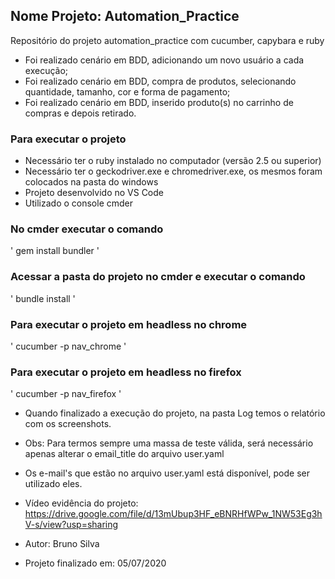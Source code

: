 ## Nome Projeto: Automation_Practice
Repositório do projeto automation_practice com cucumber, capybara e ruby

* Foi realizado cenário em BDD, adicionando um novo usuário a cada execução;
* Foi realizado cenário em BDD, compra de produtos, selecionando quantidade, tamanho, cor e forma de pagamento;
* Foi realizado cenário em BDD, inserido produto(s) no carrinho de compras e depois retirado.

### Para executar o projeto

* Necessário ter o ruby instalado no computador (versão 2.5 ou superior)
* Necessário ter o geckodriver.exe e chromedriver.exe, os mesmos foram colocados na pasta do windows
* Projeto desenvolvido no VS Code
* Utilizado o console cmder

### No cmder executar o comando
'
gem install bundler 
'

### Acessar a pasta do projeto no cmder e executar o comando
'
bundle install 
'

### Para executar o projeto em headless no chrome 
'
cucumber -p nav_chrome
'

### Para executar o projeto em headless no firefox
'
cucumber -p nav_firefox
'

* Quando finalizado a execução do projeto, na pasta Log temos o relatório com os screenshots.

* Obs: Para termos sempre uma massa de teste válida, será necessário apenas alterar o email_title do arquivo user.yaml
* Os e-mail's que estão no arquivo user.yaml está disponível, pode ser utilizado eles.

* Vídeo evidência do projeto: https://drive.google.com/file/d/13mUbup3HF_eBNRHfWPw_1NW53Eg3hV-s/view?usp=sharing

* Autor: Bruno Silva 
* Projeto finalizado em: 05/07/2020
